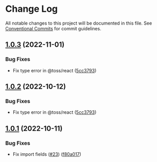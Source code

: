 # Change Log

All notable changes to this project will be documented in this file.
See [Conventional Commits](https://conventionalcommits.org) for commit guidelines.

## [1.0.3](https://github.com/toss/slash/compare/@toss/utility-types@1.0.1...@toss/utility-types@1.0.3) (2022-11-01)


### Bug Fixes

* Fix type error in @toss/react ([5cc3793](https://github.com/toss/slash/commit/5cc37936e8739204f32f9f50ee61570b758343f8))





## [1.0.2](https://github.com/toss/slash/compare/@toss/utility-types@1.0.1...@toss/utility-types@1.0.2) (2022-10-12)


### Bug Fixes

* Fix type error in @toss/react ([5cc3793](https://github.com/toss/slash/commit/5cc37936e8739204f32f9f50ee61570b758343f8))





## [1.0.1](https://github.com/toss/slash/compare/@toss/utility-types@1.0.0...@toss/utility-types@1.0.1) (2022-10-11)


### Bug Fixes

* Fix import fields ([#23](https://github.com/toss/slash/issues/23)) ([f80a017](https://github.com/toss/slash/commit/f80a017724b897fb8eaf7a8d7f51c666e66261c0))

